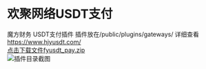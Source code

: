 # 欢聚网络USDT支付
魔方财务 USDT支付插件
插件放在/public/plugins/gateways/
详细查看
<a target="_blank" href="https://www.hjyusdt.com/">https://www.hjyusdt.com/</a>
<br>
<a target="_blank" href="http://mfycj.hjyusdt.com/fyusdt_pay.zip">点击下载文件fyusdt_pay.zip</a>
<br>
<img src="https://vkceyugu.cdn.bspapp.com/VKCEYUGU-c2490b19-ba3d-4c77-9dd4-5df28debb8b7/e05da673-5dee-4d94-8f9b-38e84ae1ad09.jpg" alt="插件目录截图" border="0" />

